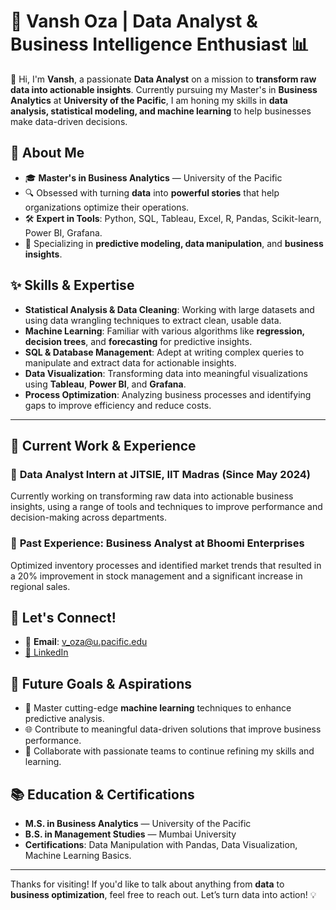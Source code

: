 # 💼 **Vansh Oza** | Data Analyst & Business Intelligence Enthusiast 📊

👋 Hi, I'm **Vansh**, a passionate **Data Analyst** on a mission to **transform raw data into actionable insights**. Currently pursuing my Master's in **Business Analytics** at **University of the Pacific**, I am honing my skills in **data analysis, statistical modeling, and machine learning** to help businesses make data-driven decisions.

## 📘 **About Me**

- 🎓 **Master's in Business Analytics** — University of the Pacific
- 🔍 Obsessed with turning **data** into **powerful stories** that help organizations optimize their operations.
- 🛠 **Expert in Tools**: Python, SQL, Tableau, Excel, R, Pandas, Scikit-learn, Power BI, Grafana.
- 🎯 Specializing in **predictive modeling, data manipulation**, and **business insights**.


## ✨ **Skills & Expertise**
- **Statistical Analysis & Data Cleaning**: Working with large datasets and using data wrangling techniques to extract clean, usable data.
- **Machine Learning**: Familiar with various algorithms like **regression, decision trees**, and **forecasting** for predictive insights.
- **SQL & Database Management**: Adept at writing complex queries to manipulate and extract data for actionable insights.
- **Data Visualization**: Transforming data into meaningful visualizations using **Tableau**, **Power BI**, and **Grafana**.
- **Process Optimization**: Analyzing business processes and identifying gaps to improve efficiency and reduce costs.

---

## 🚀 **Current Work & Experience**

### 💼 **Data Analyst Intern** at **JITSIE**, IIT Madras (Since May 2024)
Currently working on transforming raw data into actionable business insights, using a range of tools and techniques to improve performance and decision-making across departments.

### 🏢 **Past Experience**: Business Analyst at **Bhoomi Enterprises**
Optimized inventory processes and identified market trends that resulted in a 20% improvement in stock management and a significant increase in regional sales. 

## 🔗 **Let's Connect!**
- 📧 **Email**: v_oza@u.pacific.edu
- [🔗 LinkedIn](https://www.linkedin.com/in/vanshoza/)


## 🔮 **Future Goals & Aspirations**
- 🎯 Master cutting-edge **machine learning** techniques to enhance predictive analysis.
- 🌐 Contribute to meaningful data-driven solutions that improve business performance.
- 🚀 Collaborate with passionate teams to continue refining my skills and learning.


## 📚 **Education & Certifications**
- **M.S. in Business Analytics** — University of the Pacific
- **B.S. in Management Studies** — Mumbai University
- **Certifications**: Data Manipulation with Pandas, Data Visualization, Machine Learning Basics.

---

Thanks for visiting! If you'd like to talk about anything from **data** to **business optimization**, feel free to reach out. Let’s turn data into action! 💡
